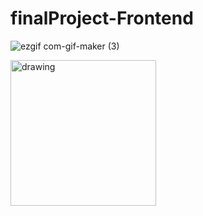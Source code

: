 # finalProject-Frontend

![ezgif com-gif-maker (3)](https://user-images.githubusercontent.com/72072309/211765144-187410b4-de46-41a6-aa83-9683145d7845.gif)


<img src="https://user-images.githubusercontent.com/72072309/211765144-187410b4-de46-41a6-aa83-9683145d7845.gif" alt="drawing" width="233rem"/>
